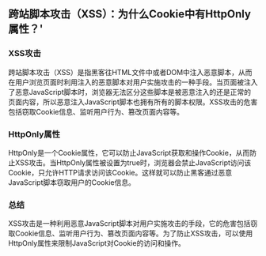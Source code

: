 ## 跨站脚本攻击（XSS）：为什么Cookie中有HttpOnly属性？'

### XSS攻击
跨站脚本攻击（XSS）是指黑客往HTML文件中或者DOM中注入恶意脚本，从而在用户浏览页面时利用注入的恶意脚本对用户实施攻击的一种手段。当页面被注入了恶意JavaScript脚本时，浏览器无法区分这些脚本是被恶意注入的还是正常的页面内容，所以恶意注入JavaScript脚本也拥有所有的脚本权限。XSS攻击的危害包括窃取Cookie信息、监听用户行为、篡改页面内容等。

### HttpOnly属性
HttpOnly是一个Cookie属性，它可以防止JavaScript获取和操作Cookie，从而防止XSS攻击。当HttpOnly属性被设置为true时，浏览器会禁止JavaScript访问该Cookie，只允许HTTP请求访问该Cookie。这样就可以防止黑客通过恶意JavaScript脚本窃取用户的Cookie信息。

### 总结
XSS攻击是一种利用恶意JavaScript脚本对用户实施攻击的手段，它的危害包括窃取Cookie信息、监听用户行为、篡改页面内容等。为了防止XSS攻击，可以使用HttpOnly属性来限制JavaScript对Cookie的访问和操作。
